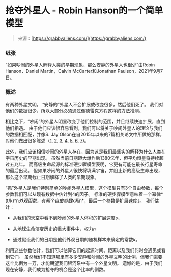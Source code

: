 <!--yml

类别：未分类

日期：2024-05-27 14:44:28

-->

# 抢夺外星人 - Robin Hanson的一个简单模型

> 来源：[https://grabbyaliens.com/](https://grabbyaliens.com/)

### 纸张

“如果吵闹的外星人解释人类的早期现象，那么安静的外星人也很少”由Robin Hanson，Daniel Martin，Calvin McCarter和Jonathan Paulson，2021年9月7日。

### 概述

有两种外星文明。 “安静的”外星人不会扩展或改变很多，然后他们死了。 我们对他们的数据很少，所以大部分必须通过像德雷克方程这样的方法推测。

相比之下，“吵闹”的外星人明显改变了他们控制的范围，并且继续快速扩展，直到他们相遇。 由于他们应该很容易看到，我们可以将关于吵闹外星人的理论与我们的数据相匹配，并像S. Jay Olson在自2015年以来的7篇相关论文中所做的那样，对他们做出很多陈述（[1](https://arxiv.org/abs/1411.4359), [2](https://arxiv.org/abs/1507.05969), [3](https://arxiv.org/abs/1512.01521), [4](https://arxiv.org/abs/1608.07522), [5](https://arxiv.org/abs/1704.04125), [6](https://arxiv.org/abs/1805.06329), [7](https://arxiv.org/abs/2002.08194))。

此外，我们应该相信吵闹的外星人存在，因为这是我们最坚实的解释为什么人类在宇宙历史的早期出现。 虽然当前日期距大爆炸后1380亿年，但平均恒星将持续超过五兆年。 而高级生命起源的标准硬步骤模型表明，它更有可能在最长行星寿命的最后出现。 但如果吵闹的外星人很快将填满宇宙，并阻止新的高级生命出现，那么这个早期截止日期解释了人类的早期现象。

“抓”外星人是我们特别简单的吵闹外星人模型，这个模型只有3个自由参数，每个参数我们可以从现有数据中估计到4的因子。 标准的硬步骤模型意味着一个幂律*(t/k)^n*外观函数，有两个自由参数*k*和*n*，最后一个参数是扩展速度*s*。 我们估计：

+   从我们的天空中看不到吵闹的外星人体积的扩展速度*s*，

+   从地球生命演变历史的重大事件中，权力*n*

+   通过假设我们的日期是他们外观日期的随机样本来确定的常数*k*。

利用这些参数估计，我们可以估算它们的起源时间、距离以及我们何时会遇见或看到它们。 虽然我们不知道那里有多少安静和吵闹的外星文明的比例，但我们需要这个比例为一万，才能期望我们银河系中有一个外星文明。 遗憾的是，由于我们现在安静，我们成为抢夺的机会是这个比率的倒数。
